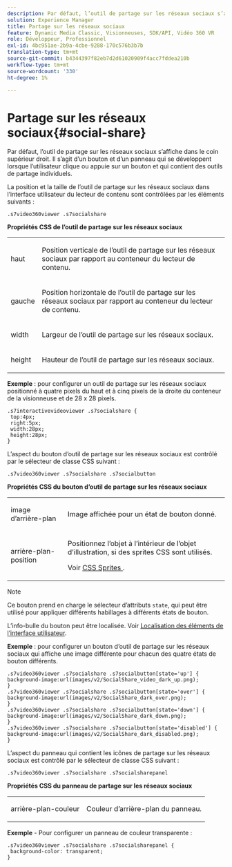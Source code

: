 ```yaml
---
description: Par défaut, l’outil de partage sur les réseaux sociaux s’affiche dans le coin supérieur droit. Il s’agit d’un bouton et d’un panneau qui se développent lorsque l’utilisateur clique ou appuie sur un bouton et qui contient des outils de partage individuels.
solution: Experience Manager
title: Partage sur les réseaux sociaux
feature: Dynamic Media Classic, Visionneuses, SDK/API, Vidéo 360 VR
role: Développeur, Professionnel
exl-id: 4bc951ae-2b9a-4cbe-9288-170c576b3b7b
translation-type: tm+mt
source-git-commit: b4344397f82eb7d2d61020909f4acc7fddea210b
workflow-type: tm+mt
source-wordcount: '330'
ht-degree: 1%

---
```


# Partage sur les réseaux sociaux{#social-share}

Par défaut, l’outil de partage sur les réseaux sociaux s’affiche dans le coin supérieur droit. Il s’agit d’un bouton et d’un panneau qui se développent lorsque l’utilisateur clique ou appuie sur un bouton et qui contient des outils de partage individuels.

<!--<a id="section_061E550C1C1D4DB2BD663A898895B38C"></a>-->

La position et la taille de l’outil de partage sur les réseaux sociaux dans l’interface utilisateur du lecteur de contenu sont contrôlées par les éléments suivants :

```
.s7video360viewer .s7socialshare
```

**Propriétés CSS de l’outil de partage sur les réseaux sociaux**

<table id="table_C48C56E696304C9BAFEE71BA9EA9A174"> 
 <tbody> 
  <tr> 
   <td colname="col1"> <p> <span class="codeph"> haut </span> </p> </td> 
   <td colname="col2"> <p> Position verticale de l’outil de partage sur les réseaux sociaux par rapport au conteneur du lecteur de contenu. </p> </td> 
  </tr> 
  <tr> 
   <td colname="col1"> <p> <span class="codeph"> gauche </span> </p> </td> 
   <td colname="col2"> <p> Position horizontale de l’outil de partage sur les réseaux sociaux par rapport au conteneur du lecteur de contenu. </p> </td> 
  </tr> 
  <tr> 
   <td colname="col1"> <p> <span class="codeph"> width </span> </p> </td> 
   <td colname="col2"> <p> Largeur de l’outil de partage sur les réseaux sociaux. </p> </td> 
  </tr> 
  <tr> 
   <td colname="col1"> <p> <span class="codeph"> height </span> </p> </td> 
   <td colname="col2"> <p>Hauteur de l’outil de partage sur les réseaux sociaux. </p> </td> 
  </tr> 
 </tbody> 
</table>

**Exemple**  : pour configurer un outil de partage sur les réseaux sociaux positionné à quatre pixels du haut et à cinq pixels de la droite du conteneur de la visionneuse et de 28 x 28 pixels.

```
.s7interactivevideoviewer .s7socialshare { 
 top:4px; 
 right:5px; 
 width:28px; 
 height:28px; 
}
```

L’aspect du bouton d’outil de partage sur les réseaux sociaux est contrôlé par le sélecteur de classe CSS suivant :

```
.s7video360viewer .s7socialshare .s7socialbutton
```

**Propriétés CSS du bouton d’outil de partage sur les réseaux sociaux**

<table id="table_A18B6978EC304C378F5FE92DD44D138D"> 
 <tbody> 
  <tr> 
   <td colname="col1"> <p> <span class="codeph"> image d’arrière-plan  </span> </p> </td> 
   <td colname="col2"> <p> Image affichée pour un état de bouton donné. </p> </td> 
  </tr> 
  <tr> 
   <td colname="col1"> <p> <span class="codeph"> arrière-plan-position  </span> </p> </td> 
   <td colname="col2"> <p> Positionnez l’objet à l’intérieur de l’objet d’illustration, si des sprites CSS sont utilisés. </p> <p>Voir <a href="../../../c-html5-aem-asset-viewers/c-html5-aem-video360/c-html5-aem-video360-customizingviewer/c-html5-aem-video360-customizingviewer.md#section-9b6d8d601cb441d08214dada7bb4eddc" format="dita" scope="local"> CSS Sprites </a>. </p> </td> 
  </tr> 
 </tbody> 
</table>

>[!NOTE]
>
>Ce bouton prend en charge le sélecteur d’attributs `state`, qui peut être utilisé pour appliquer différents habillages à différents états de bouton.

L’info-bulle du bouton peut être localisée. Voir [Localisation des éléments de l’interface utilisateur](../../../c-html5-aem-asset-viewers/c-html5-aem-video360/c-html5-aem-video360-localization.md#concept-16262b8096474d6c9c018c3e99110dd1).

**Exemple**  : pour configurer un bouton d’outil de partage sur les réseaux sociaux qui affiche une image différente pour chacun des quatre états de bouton différents.

```
.s7video360viewer .s7socialshare .s7socialbutton[state='up'] { 
background-image:url(images/v2/SocialShare_video_dark_up.png); 
} 
.s7video360viewer .s7socialshare .s7socialbutton[state='over'] { 
background-image:url(images/v2/SocialShare_dark_over.png); 
} 
.s7video360viewer .s7socialshare .s7socialbutton[state='down'] { 
background-image:url(images/v2/SocialShare_dark_down.png); 
} 
.s7video360viewer .s7socialshare .s7socialbutton[state='disabled'] { 
background-image:url(images/v2/SocialShare_dark_disabled.png); 
}
```

L’aspect du panneau qui contient les icônes de partage sur les réseaux sociaux est contrôlé par le sélecteur de classe CSS suivant :

```
.s7video360viewer .s7socialshare .s7socialsharepanel
```

**Propriétés CSS du panneau de partage sur les réseaux sociaux**

<table id="table_86E777A5851F47D6A49D966E24A9A6CD"> 
 <tbody> 
  <tr> 
   <td colname="col1"> <p> <span class="codeph"> arrière-plan-couleur  </span> </p> </td> 
   <td colname="col2"> <p>Couleur d’arrière-plan du panneau. </p> </td> 
  </tr> 
 </tbody> 
</table>

**Exemple**  - Pour configurer un panneau de couleur transparente :

```
.s7video360viewer .s7socialshare .s7socialsharepanel { 
 background-color: transparent; 
}
```
